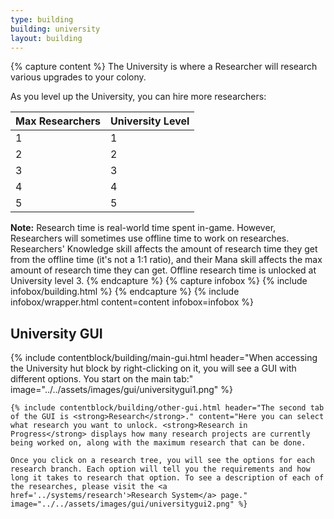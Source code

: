 ```yaml
---
type: building
building: university
layout: building
---
```

{% capture content %}
The University is where a Researcher will research various upgrades to your colony.

As you level up the University, you can hire more researchers:

| Max Researchers | University Level |
| --------------- | ---------------- |
| 1               | 1                |
| 2               | 2                |
| 3               | 3                |
| 4               | 4                |
| 5               | 5                |

**Note:** Research time is real-world time spent in-game. However, Researchers will sometimes use offline time to work on researches. Researchers' Knowledge skill affects the amount of research time they get from the offline time (it's not a 1:1 ratio), and their Mana skill affects the max amount of research time they can get. Offline research time is unlocked at University level 3. 
{% endcapture %}
{% capture infobox %}
{% include infobox/building.html %}
{% endcapture %}
{% include infobox/wrapper.html content=content infobox=infobox %}

## University GUI

<div class="row">
  <div class="col">
    {% include contentblock/building/main-gui.html header="When accessing the University hut block by right-clicking on it, you will see a GUI with different options. You start on the main tab:" image="../../assets/images/gui/universitygui1.png" %}

    {% include contentblock/building/other-gui.html header="The second tab of the GUI is <strong>Research</strong>." content="Here you can select what research you want to unlock. <strong>Research in Progress</strong> displays how many research projects are currently being worked on, along with the maximum research that can be done. 
    
    Once you click on a research tree, you will see the options for each research branch. Each option will tell you the requirements and how long it takes to research that option. To see a description of each of the researches, please visit the <a href='../systems/research'>Research System</a> page." image="../../assets/images/gui/universitygui2.png" %}
  </div>
</div>
